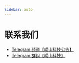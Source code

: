 ```yaml
---
sidebar: auto
---
```


# 联系我们

- [Telegram 频道【崂山科技公告】](https://t.me/laoshan_tech)
- [Telegram 群组【崂山科技】](https://t.me/joinchat/CLvqsko2xAcJ7M6kFIeXHg)